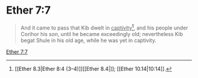 # Ether 7:7

> And it came to pass that Kib dwelt in <u>captivity</u>[^a], and his people under Corihor his son, until he became exceedingly old; nevertheless Kib begat Shule in his old age, while he was yet in captivity.

[Ether 7:7](https://www.churchofjesuschrist.org/study/scriptures/bofm/ether/7?lang=eng&id=p7#p7)


[^a]: [[Ether 8.3|Ether 8:4 (3–4)]][[Ether 8.4|]]; [[Ether 10.14|10:14]].  
